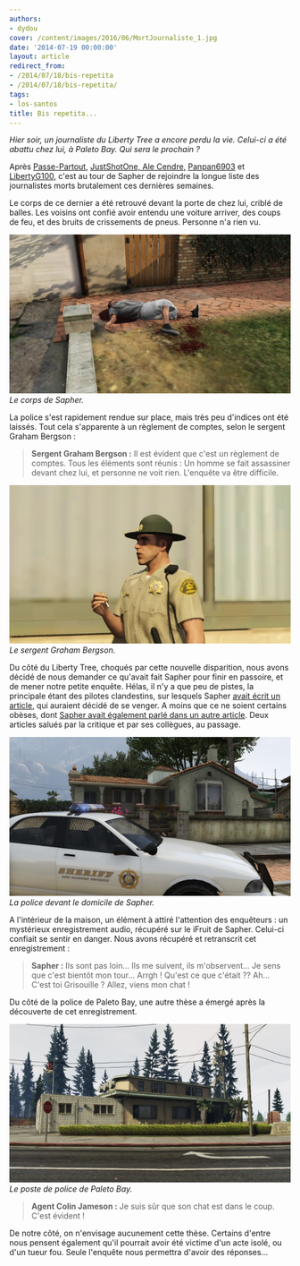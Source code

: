 ```yaml
---
authors:
- dydou
cover: /content/images/2016/06/MortJournaliste_1.jpg
date: '2014-07-19 00:00:00'
layout: article
redirect_from:
- /2014/07/18/bis-repetita
- /2014/07/18/bis-repetita/
tags:
- los-santos
title: Bis repetita...
---
```



_Hier soir, un journaliste du Liberty Tree a encore perdu la vie. Celui-ci a été abattu chez lui, à Paleto Bay. Qui sera le prochain ?_

Après [Passe-Partout](/2014/04/23/passe-plus-partout/), [JustShotOne, Ale Cendre,](/2014/04/29/le-beoing-666-enfin-retrouve/) [Panpan6903](/2014/04/21/un-deuxieme-journaliste-retrouve-mort/) et [LibertyG100](/2014/03/02/un-journaliste-retrouve-horriblement-mutile/), c'est au tour de Sapher de rejoindre la longue liste des journalistes morts brutalement ces dernières semaines.

Le corps de ce dernier a été retrouvé devant la porte de chez lui, criblé de balles. Les voisins ont confié avoir entendu une voiture arriver, des coups de feu, et des bruits de crissements de pneus. Personne n'a rien vu.

![Le corps de Sapher.](/content/images/2016/06/MortJournaliste2.jpg)
_Le corps de Sapher._

La police s'est rapidement rendue sur place, mais très peu d'indices ont été laissés. Tout cela s'apparente à un règlement de comptes, selon le sergent Graham Bergson :

> **Sergent Graham Bergson :** Il est évident que c'est un règlement de comptes. Tous les éléments sont réunis : Un homme se fait assassiner devant chez lui, et personne ne voit rien. L'enquête va être difficile.

![Le sergent Graham Bergson.](/content/images/2016/06/MortJournaliste4.jpg)
_Le sergent Graham Bergson._

Du côté du Liberty Tree, choqués par cette nouvelle disparition, nous avons décidé de nous demander ce qu'avait fait Sapher pour finir en passoire, et de mener notre petite enquête. Hélas, il n'y a que peu de pistes, la principale étant des pilotes clandestins, sur lesquels Sapher [avait écrit un article](/2013/12/19/course-de-rue-a-rockford-hills/), qui auraient décidé de se venger. A moins que ce ne soient certains obèses, dont [Sapher avait également parlé dans un autre article](/2014/01/03/lobesite-en-forte-hausse-pour-2013/). Deux articles salués par la critique et par ses collègues, au passage.

![La police devant le domicile de Sapher.](/content/images/2016/06/MortJournaliste3.jpg)
_La police devant le domicile de Sapher._

A l'intérieur de la maison, un élément à attiré l'attention des enquêteurs : un mystérieux enregistrement audio, récupéré sur le iFruit de Sapher. Celui-ci confiait se sentir en danger. Nous avons récupéré et retranscrit cet enregistrement :

> **Sapher :** Ils sont pas loin... Ils me suivent, ils m'observent... Je sens que c'est bientôt mon tour... Arrgh ! Qu'est ce que c'était ?? Ah... C'est toi Grisouille ? Allez, viens mon chat !

Du côté de la police de Paleto Bay, une autre thèse a émergé après la découverte de cet enregistrement.

![Le poste de police de Paleto Bay.](/content/images/2016/06/MortJournaliste1.jpg)
_Le poste de police de Paleto Bay._

> **Agent Colin Jameson :** Je suis sûr que son chat est dans le coup. C'est évident !

De notre côté, on n'envisage aucunement cette thèse. Certains d'entre nous pensent également qu'il pourrait avoir été victime d'un acte isolé, ou d'un tueur fou. Seule l'enquête nous permettra d'avoir des réponses...